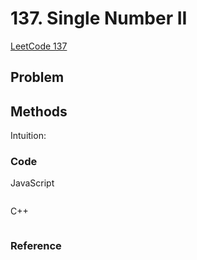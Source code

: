 # 137. Single Number II

[LeetCode 137](https://leetcode.com/problems/single-number-ii/)

## Problem



## Methods
Intuition: 

### Code

JavaScript

```JavaScript

```

C++

```c++

```



### Reference

